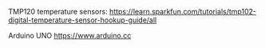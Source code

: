 TMP120 temperature sensors: 
https://learn.sparkfun.com/tutorials/tmp102-digital-temperature-sensor-hookup-guide/all

Arduino UNO
https://www.arduino.cc
 
